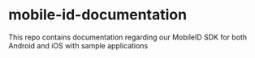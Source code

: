 # mobile-id-documentation
This repo contains documentation regarding our MobileID SDK for both Android and iOS with sample applications
